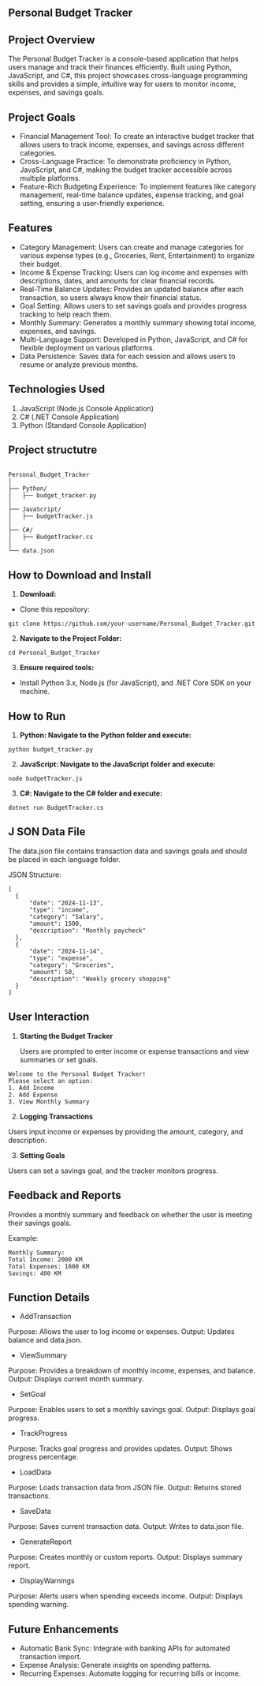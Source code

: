 ## Personal Budget Tracker 

## Project Overview

The Personal Budget Tracker is a console-based application that helps users manage and track their finances efficiently. Built using Python, JavaScript, and C#, this project showcases cross-language programming skills and provides a simple, intuitive way for users to monitor income, expenses, and savings goals.

## Project Goals

- Financial Management Tool: To create an interactive budget tracker that allows users to track income, expenses, and savings across different categories.
- Cross-Language Practice: To demonstrate proficiency in Python, JavaScript, and C#, making the budget tracker accessible across multiple platforms.
- Feature-Rich Budgeting Experience: To implement features like category management, real-time balance updates, expense tracking, and goal setting, ensuring a user-friendly experience.

## Features 

- Category Management: Users can create and manage categories for various expense types (e.g., Groceries, Rent, Entertainment) to organize their budget.
- Income & Expense Tracking: Users can log income and expenses with descriptions, dates, and amounts for clear financial records.
- Real-Time Balance Updates: Provides an updated balance after each transaction, so users always know their financial status.
- Goal Setting: Allows users to set savings goals and provides progress tracking to help reach them.
- Monthly Summary: Generates a monthly summary showing total income, expenses, and savings.
- Multi-Language Support: Developed in Python, JavaScript, and C# for flexible deployment on various platforms.
- Data Persistence: Saves data for each session and allows users to resume or analyze previous months.

## Technologies Used 

1. JavaScript (Node.js Console Application)
2. C# (.NET Console Application)
3. Python (Standard Console Application)

## Project structutre 
   ```
   
Personal_Budget_Tracker
│
├── Python/
│   ├── budget_tracker.py
│
├── JavaScript/
│   ├── budgetTracker.js
│
├── C#/
│   ├── BudgetTracker.cs
│
└── data.json

```


   
## How to Download and Install

1. **Download:**
- Clone this repository:
```
git clone https://github.com/your-username/Personal_Budget_Tracker.git
```
2. **Navigate to the Project Folder:**
```
cd Personal_Budget_Tracker
```

 3. **Ensure required tools:**
- Install Python 3.x, Node.js (for JavaScript), and .NET Core SDK on your machine.

## How to Run

1. **Python: Navigate to the Python folder and execute:**

 ```   
python budget_tracker.py
 ```

2. **JavaScript: Navigate to the JavaScript folder and execute:**

 ```   
node budgetTracker.js
 ```

3. **C#: Navigate to the C# folder and execute:**

 ```   
dotnet run BudgetTracker.cs
 ```

## J SON Data File

The data.json file contains transaction data and savings goals and should be placed in each language folder.

JSON Structure:
 ```   
[
   {
       "date": "2024-11-13",
       "type": "income",
       "category": "Salary",
       "amount": 1500,
       "description": "Monthly paycheck"
   },
   {
       "date": "2024-11-14",
       "type": "expense",
       "category": "Groceries",
       "amount": 50,
       "description": "Weekly grocery shopping"
   }
]
  ``` 
  ## User Interaction

1.  **Starting the Budget Tracker**
   
    Users are prompted to enter income or expense transactions and view summaries or set goals.
```
Welcome to the Personal Budget Tracker!
Please select an option:
1. Add Income
2. Add Expense
3. View Monthly Summary
```

2. **Logging Transactions**
 
Users input income or expenses by providing the amount, category, and description.

3. **Setting Goals**
   
Users can set a savings goal, and the tracker monitors progress.

## Feedback and Reports

Provides a monthly summary and feedback on whether the user is meeting their savings goals.

Example:
    
   ```
Monthly Summary:
Total Income: 2000 KM
Total Expenses: 1600 KM
Savings: 400 KM

```
## Function Details

- AddTransaction
  
Purpose: Allows the user to log income or expenses. Output: Updates balance and data.json.

- ViewSummary
  
Purpose: Provides a breakdown of monthly income, expenses, and balance. Output: Displays current month summary.

- SetGoal
  
Purpose: Enables users to set a monthly savings goal. Output: Displays goal progress.

- TrackProgress
  
Purpose: Tracks goal progress and provides updates. Output: Shows progress percentage.

- LoadData
  
Purpose: Loads transaction data from JSON file. Output: Returns stored transactions.

- SaveData
  
Purpose: Saves current transaction data. Output: Writes to data.json file.

- GenerateReport
  
Purpose: Creates monthly or custom reports. Output: Displays summary report.

- DisplayWarnings
  
Purpose: Alerts users when spending exceeds income. Output: Displays spending warning.

## Future Enhancements

- Automatic Bank Sync: Integrate with banking APIs for automated transaction import.
- Expense Analysis: Generate insights on spending patterns.
- Recurring Expenses: Automate logging for recurring bills or income.

